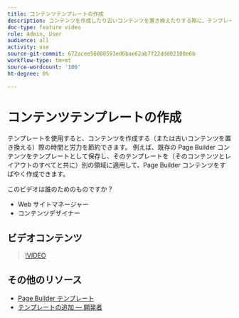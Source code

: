 ```yaml
---
title: コンテンツテンプレートの作成
description: コンテンツを作成したり古いコンテンツを置き換えたりする際に、テンプレートが時間と労力を節約する方法を説明します。
doc-type: feature video
role: Admin, User
audience: all
activity: use
source-git-commit: 672acee56080593ed6bae62ab7f22ddd02108e6b
workflow-type: tm+mt
source-wordcount: '100'
ht-degree: 0%

---
```


# コンテンツテンプレートの作成

テンプレートを使用すると、コンテンツを作成する（または古いコンテンツを置き換える）際の時間と労力を節約できます。 例えば、既存の Page Builder コンテンツをテンプレートとして保存し、そのテンプレートを（そのコンテンツとレイアウトのすべてと共に）別の領域に適用して、Page Builder コンテンツをすばやく作成できます。

このビデオは誰のためのものですか？

- Web サイトマネージャー
- コンテンツデザイナー

## ビデオコンテンツ

>[!VIDEO](https://video.tv.adobe.com/v/343787?quality=12&learn=on)

## その他のリソース

- [Page Builder テンプレート](https://docs.magento.com/user-guide/cms/page-builder-templates.html)
- [テンプレートの追加 — 開発者](https://devdocs.magento.com/page-builder/docs/content-types/create/add-templates.html)
